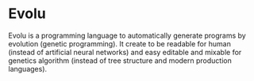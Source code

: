 # Evolu

Evolu is a programming language to automatically generate programs by evolution
(genetic programming). It create to be readable for human (instead of artificial
neural networks) and easy editable and mixable for genetics algorithm (instead
of tree structure and modern production languages).

